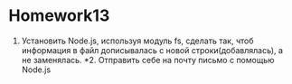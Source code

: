 # Homework13
1. Установить Node.js, используя модуль fs, сделать так, чтоб информация в файл дописывалась с новой строки(добавлялась), а не заменялась.
*2. Отправить себе на почту письмо с помощью Node.js
